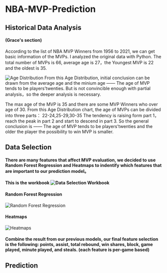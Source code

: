 # NBA-MVP-Prediction

## Historical Data Analysis

#### (Grace's section)

According to the list of NBA MVP Winners from 1956 to 2021, we can get basic information of the MVPs. I analyzed the original data with Python.
The total number of MVPs is 66, average age is 27，the Youngest MVP is 22 and the oldest is 35.

![Age Distribution](https://user-images.githubusercontent.com/89670129/135693723-02fec89e-7033-4f89-b543-b3ce9a754007.png)
From this Age Distribution, initial conclusion can be drawn from the average age and the minium age —— The age of MVP tends to be players’twenties.
But is not convincible enough with partial analysis，so the deeper analysis is necessary.

The max age of the MVP is 35 and there are some MVP Winners who over age of 30.
From this Age Distribution chart, the age of MVPs can be divided into three parts： 22-24,25-29,30-35
The tendency is raising form part 1，reach the peak in part 2 and start to descend in part 3.
So the general conclusion is —— The age of MVP tends to be players’twenties and the older the player the possibility to win MVP is smaller.




## Data Selection
#### There are many features that affect MVP evaluation, we decided to use Random Forest Regression and Heatmaps to indentify which features that are important to our prediction model。

#### This is the workbook ![Data Selection Workbook](https://github.com/zzhu76/NBA-MVP-Prediction/blob/main/MVP_Feature_Selection_.ipynb)

#### Random Forest Regression
![Random Forest Regression](https://user-images.githubusercontent.com/89670129/135665300-428f22db-47ba-4ea4-8f7c-9ad99c065815.jpg)

#### Heatmaps
![Heatmaps](https://user-images.githubusercontent.com/89670129/135664857-d556adb7-a4c9-44af-b94d-048f90d29934.jpg)

#### Combine the result from our previous models, our final feature selection is the following: points, assist,  total rebound, win shares, block, game played, minute played, and steals. (each feature is per-game based)


## Prediction 
